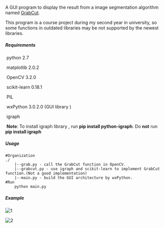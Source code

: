 A GUI program to display the result from a image segmentation algorithm named  [GrabCut](http://pages.cs.wisc.edu/~dyer/cs534-fall11/papers/grabcut-rother.pdf).

This program is a course project during my second year in university, so some functions in outdated libraries may be not supported by the newest libraries.

##### Requirements

​	python 2.7

​	matplotlib 2.0.2

​	OpenCV 3.2.0

​	scikit-learn 0.18.1

​	PIL

​	wxPython 3.0.2.0 (GUI library )

​	igraph

​	**Note**: To install igraph library , run **pip install python-igraph**. Do **not** run **pip install igraph**

##### Usage

```
#Organization
./
    |--grab.py - call the GrabCut function in OpenCV.
    |--grabcut.py - use igraph and scikit-learn to implement GrabCut function.(Not a good implementation)
    |--main.py - build the GUI architecture by wxPython.
#Run
    python main.py
```

##### Example

![1](1.gif)

![2](2.gif)
